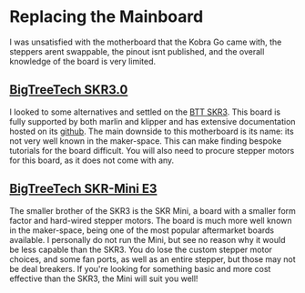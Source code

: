 # Replacing the Mainboard
I was unsatisfied with the motherboard that the Kobra Go came with, the steppers arent swappable, the pinout isnt published, and the overall knowledge of the board is very limited.

## [BigTreeTech SKR3.0](https://amzn.to/3RVYpMZ)
I looked to some alternatives and settled on the [BTT SKR3](https://amzn.to/3RVYpMZ). This board is fully supported by both marlin and klipper and has extensive documentation hosted on its [github](https://github.com/bigtreetech/SKR-3). The main downside to this motherboard is its name: its not very well known in the maker-space. This can make finding bespoke tutorials for the board difficult. You will also need to procure stepper motors for this board, as it does not come with any.

## [BigTreeTech SKR-Mini E3](https://amzn.to/3RTdHBY)
The smaller brother of the SKR3 is the SKR Mini, a board with a smaller form factor and hard-wired stepper motors. The board is much more well known in the maker-space, being one of the most popular aftermarket boards available. I personally do not run the Mini, but see no reason why it would be less capable than the SKR3. You do lose the custom stepper motor choices, and some fan ports, as well as an entire stepper, but those may not be deal breakers. If you're looking for something basic and more cost effective than the SKR3, the Mini will suit you well! 


